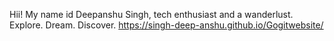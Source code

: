 Hii! My name id Deepanshu Singh, tech enthusiast and a wanderlust.
Explore. Dream. Discover.
https://singh-deep-anshu.github.io/Gogitwebsite/
